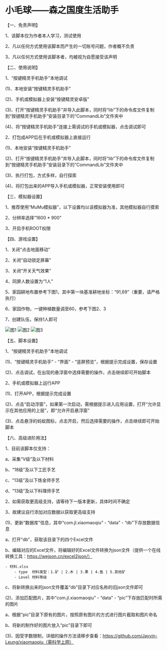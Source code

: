 # 小毛球——森之国度生活助手

【一、免责声明】

1、该脚本仅为作者本人学习，测试使用

2、凡以任何方式使用该脚本而产生的一切账号问题，作者概不负责

3、凡以任何方式使用该脚本者，均被视为自愿接受该声明


【二、使用说明】

1、“按键精灵手机助手”本地调试

(1)、本地安装“按键精灵手机助手”

(2)、手机或模拟器上安装“按键精灵安卓版”

(3)、打开“按键精灵手机助手”并导入此脚本，同时将“lib”下的命令库文件复制到“按键精灵手机助手”安装目录下的“CommandLib”文件夹中

(4)、将“按键精灵手机助手”连接上需调试的手机或模拟器，点击调试即可

2、打包成APP后在手机或模拟器上直接运行

(1)、本地安装“按键精灵手机助手”

(2)、打开“按键精灵手机助手”并导入此脚本，同时将“lib”下的命令库文件复制到“按键精灵手机助手”安装目录下的“CommandLib”文件夹中

(3)、执行打包，方式多样，自行探索

(4)、将打包出来的APP导入手机或模拟器，正常安装使用即可


【三、模拟器设置】

1、推荐使用“MuMu模拟器”，以下设置均以该模拟器为准，其他模拟器自行摸索

2、分辨率选择“1600 * 900”

3、开启手机ROOT权限


【四、游戏设置】

1、关闭“点击地面移动”

2、关闭“自动锁定屏幕”

3、关闭“开关天气效果”

4、同屏人数设置为“1人”

5、家园耕地布置参考下图1，其中第一块基准耕地坐标：“91,69”（重要，请严格执行）

6、家园作物，一键种植数量调至60，参考下图2、3

7、创建队伍，保持1人即可

![图1](https://github.com/Jayvin-Leung/xiaomaoqiu/assets/118683529/af080c06-5ff2-4990-994e-677ca1639f86)
![图2](https://github.com/Jayvin-Leung/xiaomaoqiu/assets/118683529/307bab09-7bef-4914-ab88-059a4af91401)
![图3](https://github.com/Jayvin-Leung/xiaomaoqiu/assets/118683529/1706aebb-828a-4df4-bd8f-7a1a65364f1a)


【五、脚本设置】

1、“按键精灵手机助手”本地调试

(1)、“按键精灵手机助手” - “界面” - “竖屏预览”，根据提示完成设置，保存设置

(2)、点击调试，在出现的悬浮窗中选择需要的操作，点击继续即可开始脚本

2、手机或模拟器上运行APP

(1)、打开APP，根据提示完成设置

(2)、点击“启动浮窗”，如果第一次启动，需根据提示进入应用设置，打开“允许显示在其他应用的上层”，即“允许开启悬浮窗”

(3)、点击悬浮的蚂蚁图标，点击开启，然后选择需要的操作，点击继续即可开始脚本


【六、高级进阶用法】

1、目前该脚本仅支持：

a、采集“Ⅴ级”及以下材料

b、“18级”及以下工匠手艺

c、“13级”及以下炼金师手艺

d、“13级”及以下料理师手艺

2、如需获取更高级支持，请等待下一版本更新，具体时间不确定

3、故建议自行添加对应数据以获取更高级支持

(1)、更新“数据库”信息，其中“com.jl.xiaomaoqiu” - “data” - “db”下存放数据信息

a、打开“db”，获取该目录下的四个Excel文件

b、编辑对应的Excel文件，将编辑好的Excel文件转换为json文件（提供一个在线转换工具：https://wejson.cn/excel2json/）

    - 材料.xlsx
        - type  材料类型：1.矿 | 2.木 | 3.果 | 4.鱼 | 5.其他矿
        - Level 材料等级

c、将新转换出来的json文件覆盖“db”目录下对应名称的旧json文件即可

(2)、添加匹配图片，其中“com.jl.xiaomaoqiu” - “data” - “pic”下存放匹配时所需的图片

a、根据“pic”目录下原有的图片，按照原有图片的方式进行图片截取和图片命名

b、将新的制作好的图片放入“pic”目录下即可

(3)、因受字数限制，详细的操作方法请移步查看：https://github.com/Jayvin-Leung/xiaomaoqiu（需科学上网）
